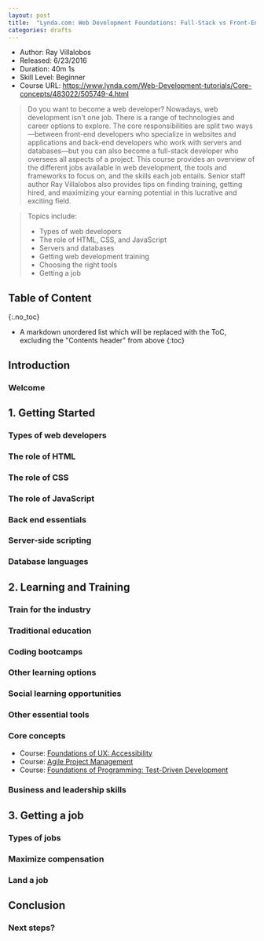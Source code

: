 ```yaml
---
layout: post
title:  "Lynda.com: Web Development Foundations: Full-Stack vs Front-End"
categories: drafts
---
```


* Author: Ray Villalobos
* Released: 6/23/2016
* Duration: 40m 1s
* Skill Level: Beginner
* Course URL: <https://www.lynda.com/Web-Development-tutorials/Core-concepts/483022/505749-4.html>

> Do you want to become a web developer? Nowadays, web development isn't one job. There is a range of technologies and career options to explore. The core responsibilities are split two ways—between front-end developers who specialize in websites and applications and back-end developers who work with servers and databases—but you can also become a full-stack developer who oversees all aspects of a project. This course provides an overview of the different jobs available in web development, the tools and frameworks to focus on, and the skills each job entails. Senior staff author Ray Villalobos also provides tips on finding training, getting hired, and maximizing your earning potential in this lucrative and exciting field.

> Topics include:
> * Types of web developers
> * The role of HTML, CSS, and JavaScript
> * Servers and databases
> * Getting web development training
> * Choosing the right tools
> * Getting a job


## Table of Content
{:.no_toc}

* A markdown unordered list which will be replaced with the ToC, excluding the "Contents header" from above
{:toc}

## Introduction

### Welcome

## 1. Getting Started

### Types of web developers

### The role of HTML

### The role of CSS

### The role of JavaScript

### Back end essentials

### Server-side scripting

### Database languages

## 2. Learning and Training

### Train for the industry

### Traditional education

### Coding bootcamps

### Other learning options

### Social learning opportunities

### Other essential tools

### Core concepts

- Course: [Foundations of UX: Accessibility](https://www.lynda.com/Accessibility-tutorials/Foundations-UX-Accessibility/435008-2.html)
- Course: [Agile Project Management](https://www.lynda.com/Business-Project-Management-tutorials/Agile-Project-Management/122428-2.html)
- Course: [Foundations of Programming: Test-Driven Development](https://www.lynda.com/Developer-Programming-Foundations-tutorials/Foundations-Programming-Test-Driven-Development/124398-2.html)

### Business and leadership skills

## 3. Getting a job

### Types of jobs

### Maximize compensation

### Land a job

## Conclusion

### Next steps?